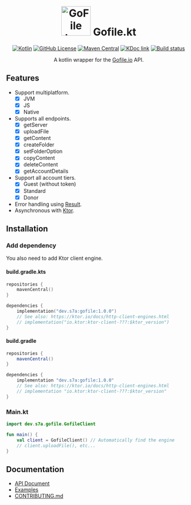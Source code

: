 <h1 align="center">
  <img src="https://gofile.io/dist/img/logo-small-70.png" alt="GoFile logo" width="80rem" />
  Gofile.kt
</h1>

<span align="center">

[![Kotlin](https://img.shields.io/badge/kotlin-1.7.20-blue.svg?logo=kotlin)](http://kotlinlang.org)
[![GitHub License](https://img.shields.io/badge/license-Apache%20License%202.0-blue.svg?style=flat)](http://www.apache.org/licenses/LICENSE-2.0)
[![Maven Central](https://img.shields.io/maven-central/v/dev.s7a/gofile)](https://search.maven.org/artifact/dev.s7a/gofile)
[![KDoc link](https://img.shields.io/badge/API_reference-KDoc-blue)](https://gh.s7a.dev/Gofile.kt)
[![Build status](https://img.shields.io/github/actions/workflow/status/sya-ri/Gofile.kt/build.yml?branch=master&label=Test&logo=github)](.github/workflows/build.yml)

A kotlin wrapper for the [Gofile.io](https://gofile.io) API.

</span>

## Features

- Support multiplatform.
  - [x] JVM
  - [x] JS
  - [x] Native
- Supports all endpoints.
  - [x] getServer
  - [x] uploadFile
  - [x] getContent
  - [x] createFolder
  - [x] setFolderOption
  - [x] copyContent
  - [x] deleteContent
  - [x] getAccountDetails
- Support all account tiers.
  - [x] Guest (without token)
  - [x] Standard
  - [x] Donor
- Error handling using [Result](https://kotlinlang.org/api/latest/jvm/stdlib/kotlin/-result/).
- Asynchronous with [Ktor](https://ktor.io).

## Installation

### Add dependency

You also need to add Ktor client engine.

#### build.gradle.kts

```kt
repositories {
    mavenCentral()
}

dependencies {
    implementation("dev.s7a:gofile:1.0.0")
    // See also: https://ktor.io/docs/http-client-engines.html
    // implementation("io.ktor:ktor-client-???:$ktor_version")
}
```

#### build.gradle

```groovy
repositories {
    mavenCentral()
}

dependencies {
    implementation "dev.s7a:gofile:1.0.0"
    // See also: https://ktor.io/docs/http-client-engines.html
    // implementation "io.ktor:ktor-client-???:$ktor_version"
}
```

### Main.kt

```kt
import dev.s7a.gofile.GofileClient

fun main() {
    val client = GofileClient() // Automatically find the engine
    // client.uploadFile(), etc...
}
```

## Documentation

- [API Document](https://gh.s7a.dev/Gofile.kt)
- [Examples](examples)
- [CONTRIBUTING.md](CONTRIBUTING.md)
